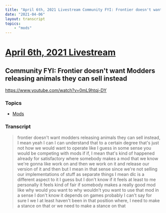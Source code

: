 ```yaml
---
title: "April 6th, 2021 Livestream Community FYI: Frontier doesn't want Modders releasing animals they can sell instead"
date: "2021-04-06"
layout: transcript
topics:
    - "mods"
---
```

# [April 6th, 2021 Livestream](../2021-04-06.md)
## Community FYI: Frontier doesn't want Modders releasing animals they can sell instead
https://www.youtube.com/watch?v=0mL9htqj-DY

### Topics
* [Mods](../topics/mods.md)

### Transcript

> frontier doesn't want modders releasing animals they can sell instead, I mean yeah I can I can understand that to a certain degree that's just not how we would want to operate like I guess in some sense you would be competing with mods if if, I mean that's kind of happened already for satisfactory where somebody makes a mod that we know we're gonna like work on and then we work on it and release our version of it and then but I mean in that sense since we're not selling our implementations of stuff as separate things I mean dlc is a different aspect to it I guess but I don't know if it feels at least to me personally it feels kind of fair if somebody makes a really good mod like why would you want to why wouldn't you want to use that mod in a sense I don't know it depends on games probably I can't say for sure I we I at least haven't been in that position where, I need to make a stance on that or we need to make a stance on that
